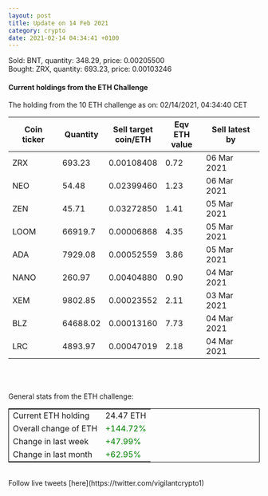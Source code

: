 ```yaml
---
layout: post
title: Update on 14 Feb 2021
category: crypto
date: 2021-02-14 04:34:41 +0100
---
```

<!-- Global site tag (gtag.js) - Google Analytics -->
<script async src="https://www.googletagmanager.com/gtag/js?id=UA-103831149-5"></script>
<script>
  window.dataLayer = window.dataLayer || [];
  function gtag(){dataLayer.push(arguments);}
  gtag('js', new Date());

  gtag('config', 'UA-103831149-5');
</script>
Sold: BNT, quantity:       348.29, price:   0.00205500<br>Bought: ZRX, quantity:       693.23, price:   0.00103246<br>

#### Current holdings from the ETH Challenge

The holding from the 10 ETH challenge as on: 02/14/2021, 04:34:40 CET

|Coin ticker|Quantity|Sell target<br>coin/ETH|Eqv ETH<br>value|Sell latest by|
|-----------|--------|-----------|-----------|--------------|
ZRX|693.23|  0.00108408|0.72|06 Mar 2021|
NEO|54.48|  0.02399460|1.23|06 Mar 2021|
ZEN|45.71|  0.03272850|1.41|05 Mar 2021|
LOOM|66919.7|  0.00006868|4.35|05 Mar 2021|
ADA|7929.08|  0.00052559|3.86|05 Mar 2021|
NANO|260.97|  0.00404880|0.90|04 Mar 2021|
XEM|9802.85|  0.00023552|2.11|03 Mar 2021|
BLZ|64688.02|  0.00013160|7.73|04 Mar 2021|
LRC|4893.97|  0.00047019|2.18|04 Mar 2021|

<br>
<br>
<br>
General stats from the ETH challenge:

<table style="border:1px solid black;margin-left:auto;margin-right:auto;">
	<tbody>
	<tr>
		<td>Current ETH holding</td>
		<td>     24.47 ETH</td>
	</tr>
	<tr>
		<td>Overall change of ETH</td>
		<td><font color="green">+144.72%</font></td>
	</tr>
	<tr>
		<td>Change in last week</td>
		<td><font color="green">+47.99%</font></td>
	</tr>
	<tr>
		<td>Change in last month</td>
		<td><font color="green">+62.95%</font></td>
	</tr>
	</tbody>
</table>

<br>
Follow live tweets [here](https://twitter.com/vigilantcrypto1)
<br>
<br>